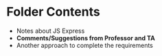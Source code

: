 # Folder Contents
* Notes about JS Express
* **Comments/Suggestions from __Professor__ and __TA__**
* Another approach to complete the requirements

